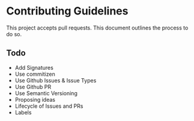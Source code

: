 # Contributing Guidelines
This project accepts pull requests. This document outlines the process to do so.

## Todo

- Add Signatures
- Use commitizen
- Use Github Issues & Issue Types
- Use Github PR
- Use Semantic Versioning
- Proposing ideas
- Lifecycle of Issues and PRs
- Labels